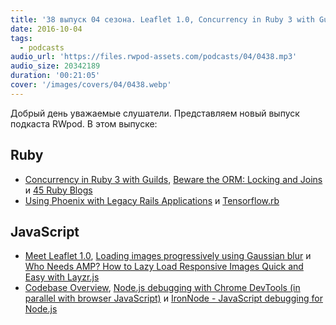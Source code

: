 ```yaml
---
title: '38 выпуск 04 сезона. Leaflet 1.0, Concurrency in Ruby 3 with Guilds, 45 Ruby Blogs, Layzr.js, IronNode и прочее'
date: 2016-10-04
tags:
  - podcasts
audio_url: 'https://files.rwpod-assets.com/podcasts/04/0438.mp3'
audio_size: 20342189
duration: '00:21:05'
cover: '/images/covers/04/0438.webp'
---
```


Добрый день уважаемые слушатели. Представляем новый выпуск подкаста RWpod. В этом выпуске:

## Ruby

- [Concurrency in Ruby 3 with Guilds](http://olivierlacan.com/posts/concurrency-in-ruby-3-with-guilds/), [Beware the ORM: Locking and Joins](http://travisofthenorth.com/blog/2016/10/2/beware-the-orm) и [45 Ruby Blogs](http://blog.honeypot.io/45-ruby-blogs/)
- [Using Phoenix with Legacy Rails Applications](http://littlelines.com/blog/2016/09/27/using-phoenix-with-a-legagy-rails-app/) и [Tensorflow.rb](https://github.com/somaticio/tensorflow.rb)

## JavaScript

- [Meet Leaflet 1.0](http://leafletjs.com/2016/09/27/leaflet-1.0-final.html), [Loading images progressively using Gaussian blur](http://www.pixelstech.net/article/1474790035-Loading-images-progressively-using-Gaussian-blur) и [Who Needs AMP? How to Lazy Load Responsive Images Quick and Easy with Layzr.js](https://photography.tutsplus.com/tutorials/who-needs-amp-how-to-lazy-load-responsive-images-quick-and-easy-with-layzr--cms-27221)
- [Codebase Overview](https://facebook.github.io/react/contributing/codebase-overview.html), [Node.js debugging with Chrome DevTools (in parallel with browser JavaScript)](https://blog.hospodarets.com/nodejs-debugging-in-chrome-devtools) и [IronNode - JavaScript debugging for Node.js](http://s-a.github.io/iron-node/)
